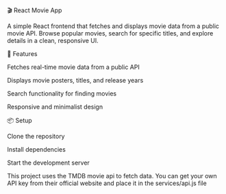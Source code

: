 🎬 React Movie App

A simple React frontend that fetches and displays movie data from a public movie API. Browse popular movies, search for specific titles, and explore details in a clean, responsive UI.

🚀 Features

Fetches real-time movie data from a public API

Displays movie posters, titles, and release years

Search functionality for finding movies

Responsive and minimalist design


📦 Setup

Clone the repository

Install dependencies

Start the development server



This project uses the TMDB movie api to fetch data.
You can get your own API key from their official website and place it in the services/api.js file
